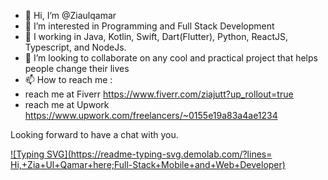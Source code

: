 - 👋 Hi, I’m @Ziaulqamar
- 👀 I’m interested in Programming and Full Stack Development
- 🌱 I working in Java, Kotlin, Swift, Dart(Flutter), Python, ReactJS, Typescript, and NodeJs.
- 💞️ I’m looking to collaborate on any cool and practical project that helps people change their lives
- 📫 How to reach me :
- reach me at Fiverr https://www.fiverr.com/ziajutt?up_rollout=true
- reach me at Upwork https://www.upwork.com/freelancers/~0155e19a83a4ae1234

Looking forward to have a chat with you.

[![Typing SVG](https://readme-typing-svg.demolab.com/?lines= Hi,+Zia+Ul+Qamar+here;Full-Stack+Mobile+and+Web+Developer)](https://git.io/typing-svg)

<!---
Ziaulqamar/Ziaulqamar is a ✨ special ✨ repository because its `README.md` (this file) appears on your GitHub profile.
You can click the Preview link to take a look at your changes.
--->
